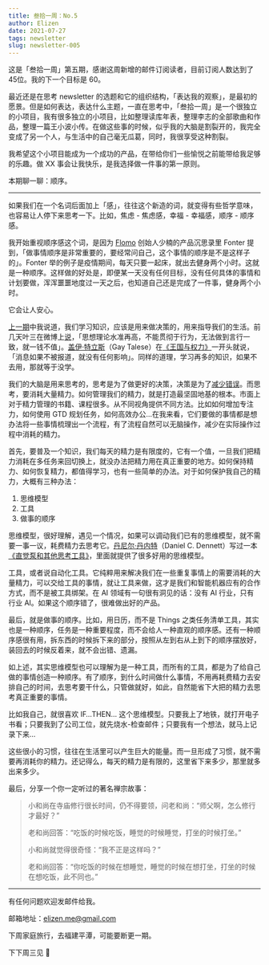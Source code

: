 ```yaml
--- 
title: 叁拾一周：No.5
author: Elizen
date: 2021-07-27
tags: newsletter
slug: newsletter-005
---
```

这是「叁拾一周」第五期，感谢这周新增的邮件订阅读者，目前订阅人数达到了 45位。我的下一个目标是 60。

最近还是在思考 newsletter 的选题和它的组织结构，「表达我的观察」，是最初的愿景。但是如何表达，表达什么主题，一直在思考中，「叁拾一周」是一个很独立的小项目，我有很多独立的小项目，比如整理读库年表，整理李志的全部歌曲和作品，整理一篇王小波小传。在做这些事的时候，似乎我的大脑是割裂开的，我完全变成了另一个人，与生活中的自己毫无瓜葛，同时，我很享受这种割裂。

我希望这个小项目能成为一个成功的产品，在带给你们一些愉悦之前能带给我足够的乐趣。做 XX 事会让我快乐，是我选择做一件事的第一原则。

本期聊一聊：顺序。

---- 

如果我们在一个名词后面加上「感」，往往这个新造的词，就变得有些哲学意味，也容易让人停下来思考一下。比如，焦虑 - 焦虑感，幸福 - 幸福感，顺序 - 顺序感。

我开始重视顺序感这个词，是因为 [Flomo](https://flomoapp.com/register2/?OTgx) 创始人少楠的产品沉思录里 Fonter 提到，「做事情顺序是非常重要的，要经常问自己，这个事情的顺序是不是这样子的」。Fonter 举的例子是疫情期间，每天只要一起床，就出去健身两个小时。这就是一种顺序。这样做的好处是，即便某一天没有任何目标，没有任何具体的事情和计划要做，浑浑噩噩地度过一天之后，也知道自己还是完成了一件事，健身两个小时。

它会让人安心。

[上一期](https://elizen.me/newsletter/2021/07/newsletter-004/)中我说道，我们学习知识，应该是用来做决策的，用来指导我们的生活。前几天叶三在微博上[说](https://weibo.com/1642668845/KqnVQ7rHe)，「思想理论水准再高，不能贯彻于行为，无法做到言行一致，就一钱不值 ​​​」。[盖伊·特立斯](https://en.wikipedia.org/wiki/Gay_Talese)（Gay Talese）在[《王国与权力》](https://book.douban.com/subject/26832725/)一开头就说，「消息如果不被报道，就没有任何影响」。同样的道理，学习再多的知识，如果不去用，那就等于没学。

我们的大脑是用来思考的，思考是为了做更好的决策，决策是为了[减少错误](https://elizen.me/newsletter/2021/07/newsletter-004/)。而思考，要消耗大量精力。如何管理我们的精力，就是打造最坚固地基的根本。市面上对于精力管理的书籍、课程很多。从不同视角提供不同方法。比如如何增加专注力，如何使用 GTD 规划任务，如何高效办公…在我来看，它们要做的事情都是想办法将一些事情梳理出一个流程，有了流程自然可以无脑操作，减少在实际操作过程中消耗的精力。

首先，要普及一个知识，我们每天的精力是有限度的，它有一个值，一旦我们把精力消耗在多任务来回切换上，就没办法把精力用在真正重要的地方。如何保持精力、如何恢复精力，都值得学习，也有一些简单的办法。对于如何保护我自己的精力，大概有三种办法：

1. 思维模型
2. 工具
3. 做事的顺序

思维模型，很好理解，遇见一个情况，如果可以调动我们已有的思维模型，就不需要一事一议，耗费精力去思考它。[丹尼尔·丹内特](http://ase.tufts.edu/cogstud/dennett/)（Daniel C. Dennett）写过一本[《直觉泵和其他思考工具》](https://book.douban.com/subject/30340107/)，里面就提供了很多好用的思维模型。

工具，或者说自动化工具。它纯粹用来解决我们在一些重复事情上的需要消耗的大量精力，可以交给工具的事情，就让工具来做，这才是我们和智能机器应有的合作方式，而不是被工具绑架。在 AI 领域有一句很有洞见的话：没有 AI 行业，只有行业 AI。如果这个顺序错了，很难做出好的产品。

最后，就是做事的顺序。比如，用日历，而不是 Things 之类任务清单工具，其实也是一种顺序，任务是一种重要程度，而不会给人一种直观的顺序感。还有一种顺序感很有用，拆东西的时候拆下来的部分，按照从左到右从上到下的顺序摆放好，装回去的时候反着来，就不会出错、遗漏。

如上述，其实思维模型也可以理解为是一种工具，而所有的工具，都是为了给自己做的事情创造一种顺序。有了顺序，到什么时间做什么事情，不用再耗费精力去安排自己的时间，去思考要干什么，只管做就好，如此，自然能省下大把的精力去思考真正重要的事情。

比如我自己，就很喜欢 IF…THEN… 这个思维模型。只要我上了地铁，就打开电子书看；只要我到了公司工位，就先烧水-检查邮件；只要我有一个想法，就马上记录下来…

这些很小的习惯，往往在生活里可以产生巨大的能量。而一旦形成了习惯，就不需要再消耗你的精力。还记得么，每天的精力是有限的，这里省下来多少，那里就多出来多少。

最后，分享一个你一定听过的著名禅宗故事：

> 小和尚在寺庙修行很长时间，仍不得要领，问老和尚：“师父啊，怎么修行才最好？”
> 
> 老和尚回答：“吃饭的时候吃饭，睡觉的时候睡觉，打坐的时候打坐。”
> 
> 小和尚就觉得很奇怪：“我不正是这样吗？”
> 
> 老和尚回答：“你吃饭的时候在想睡觉，睡觉的时候在想打坐，打坐的时候在想吃饭，此不同也。”

---- 

有任何问题欢迎发邮件给我。

邮箱地址：elizen.me@gmail.com

下周家庭旅行，去福建平潭，可能要断更一期。

下下周三见 👋